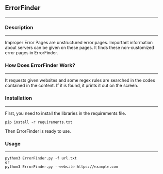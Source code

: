 ## **ErrorFinder**

---

### **Description**

---

Improper Error Pages are unstructured error pages. Important information about servers can be given on these pages. It finds these non-customized error pages in ErrorFinder.

### **How Does ErrorFinder Work?**

---

It requests given websites and some regex rules are searched in the codes contained in the content. If it is found, it prints it out on the screen.

### **Installation**

---

First, you need to install the libraries in the requirements file.

```plaintext
pip install -r requirements.txt
```

Then ErrorFinder is ready to use.

### **Usage**

---

```plaintext
python3 ErrorFinder.py -f url.txt
or 
python3 ErrorFinder.py --website https://example.com
```

